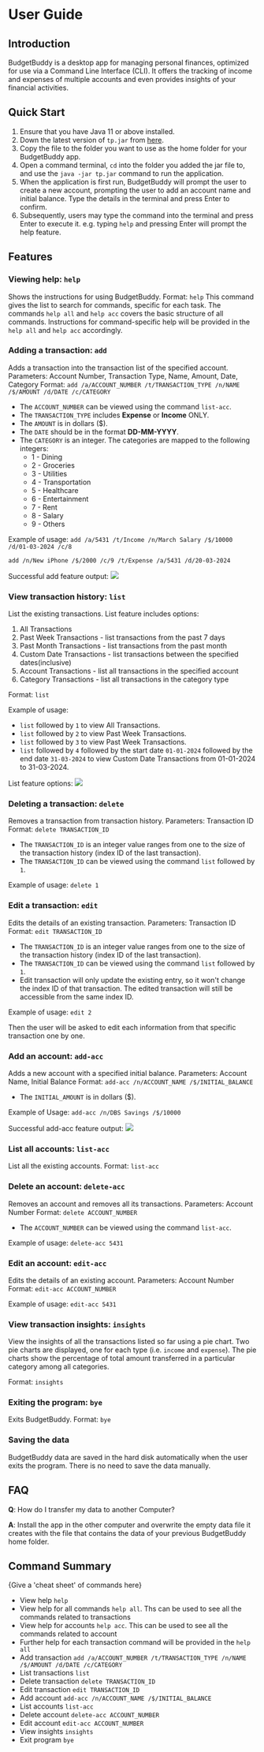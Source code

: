 # User Guide

## Introduction

BudgetBuddy is a desktop app for managing personal finances, optimized for use via a Command Line Interface (CLI).
It offers the tracking of income and expenses of multiple accounts and even provides insights of your financial
activities.

## Quick Start

1. Ensure that you have Java 11 or above installed.
2. Down the latest version of `tp.jar` from [here](https://github.com/AY2324S2-CS2113-T15-2/tp/releases/latest).
3. Copy the file to the folder you want to use as the home folder for your BudgetBuddy app.
4. Open a command terminal, `cd` into the folder you added the jar file to, and use the `java -jar tp.jar` command to
   run the application.
5. When the application is first run, BudgetBuddy will prompt the user to create a new account, prompting the user to
   add an account name and initial balance. Type the details in the terminal and press Enter to confirm.
6. Subsequently, users may type the command into the terminal and press Enter to execute it. e.g. typing `help` and pressing
   Enter will prompt the help feature.

## Features

### Viewing help: `help`

Shows the instructions for using BudgetBuddy.
Format: `help`
This command gives the list to search for commands, specific for each task. The commands `help all` and 
`help acc` covers the basic structure of all commands. Instructions for command-specific help will be 
provided in the `help all` and `help acc` accordingly.

### Adding a transaction: `add`

Adds a transaction into the transaction list of the specified account.
Parameters: Account Number, Transaction Type, Name, Amount, Date, Category
Format: `add /a/ACCOUNT_NUMBER /t/TRANSACTION_TYPE /n/NAME /$/AMOUNT /d/DATE /c/CATEGORY`

* The `ACCOUNT_NUMBER` can be viewed using the command `list-acc`.
* The `TRANSACTION_TYPE` includes **Expense** or **Income** ONLY.
* The `AMOUNT` is in dollars ($).
* The `DATE` should be in the format **DD-MM-YYYY**.
* The `CATEGORY` is an integer. The categories are mapped to the following integers:
    - 1 - Dining
    - 2 - Groceries
    - 3 - Utilities
    - 4 - Transportation
    - 5 - Healthcare
    - 6 - Entertainment
    - 7 - Rent
    - 8 - Salary
    - 9 - Others

Example of usage:
`add /a/5431 /t/Income /n/March Salary /$/10000 /d/01-03-2024 /c/8`

`add /n/New iPhone /$/2000 /c/9 /t/Expense /a/5431 /d/20-03-2024`

Successful add feature output:
![](./ug/successful_add_feature.png)

### View transaction history: `list`

List the existing transactions. List feature includes options:
1. All Transactions
2. Past Week Transactions - list transactions from the past 7 days
3. Past Month Transactions - list transactions from the past month
4. Custom Date Transactions - list transactions between the specified dates(inclusive)
5. Account Transactions - list all transactions in the specified account
6. Category Transactions - list all transactions in the category type

Format: `list`

Example of usage:
* `list` followed by `1` to view All Transactions.
* `list` followed by `2` to view Past Week Transactions.
* `list` followed by `3` to view Past Week Transactions.
* `list` followed by `4` followed by the start date `01-01-2024` followed by the end date `31-03-2024`
to view Custom Date Transactions from 01-01-2024 to 31-03-2024.

List feature options:
![](./ug/list_options.png)

### Deleting a transaction: `delete`

Removes a transaction from transaction history.
Parameters: Transaction ID
Format: `delete TRANSACTION_ID`

* The `TRANSACTION_ID` is an integer value ranges from one to the size of the transaction history (index
  ID of the last transaction).
* The `TRANSACTION_ID` can be viewed using the command `list` followed by `1`.

Example of usage:
`delete 1`

### Edit a transaction: `edit`

Edits the details of an existing transaction.
Parameters: Transaction ID
Format: `edit TRANSACTION_ID`

* The `TRANSACTION_ID` is an integer value ranges from one to the size of the transaction history (index 
  ID of the last transaction).
* The `TRANSACTION_ID` can be viewed using the command `list` followed by `1`.
* Edit transaction will only update the existing entry, so it won't change the index ID of that transaction. 
  The edited transaction will still be accessible from the same index ID.

Example of usage:
`edit 2`

Then the user will be asked to edit each information from that specific transaction one by one.

### Add an account: `add-acc`

Adds a new account with a specified initial balance.
Parameters: Account Name, Initial Balance
Format: `add-acc /n/ACCOUNT_NAME /$/INITIAL_BALANCE`

* The `INITIAL_AMOUNT` is in dollars ($).

Example of Usage:
`add-acc /n/DBS Savings /$/10000`

Successful add-acc feature output:
![](./ug/successful_add_acc_feature.png)

### List all accounts: `list-acc`

List all the existing accounts.
Format: `list-acc`

### Delete an account: `delete-acc`

Removes an account and removes all its transactions.
Parameters: Account Number
Format: `delete ACCOUNT_NUMBER`

* The `ACCOUNT_NUMBER` can be viewed using the command `list-acc`.

Example of usage:
`delete-acc 5431`

### Edit an account: `edit-acc`

Edits the details of an existing account.
Parameters: Account Number
Format: `edit-acc ACCOUNT_NUMBER`

Example of usage:
`edit-acc 5431`

### View transaction insights: `insights`

View the insights of all the transactions listed so far using a pie chart. Two pie charts are displayed,
one for each type (i.e. `income` and `expense`). The pie charts show the percentage of total amount transferred
in a particular category among all categories.

Format: `insights`

### Exiting the program: `bye`

Exits BudgetBuddy.
Format: `bye`

### Saving the data

BudgetBuddy data are saved in the hard disk automatically when the user exits the program. There is no need to save the
data manually.

## FAQ

**Q**: How do I transfer my data to another Computer?

**A**: Install the app in the other computer and overwrite the empty data file it creates with the file that contains
the data of your previous BudgetBuddy home folder.

## Command Summary

{Give a 'cheat sheet' of commands here}

* View help `help`
* View help for all commands `help all`. Ths can be used to see all the commands related to transactions
* View help for accounts `help acc`. This can be used to see all the commands related to account
* Further help for each transaction command will be provided in the `help all`
* Add transaction `add /a/ACCOUNT_NUMBER /t/TRANSACTION_TYPE /n/NAME /$/AMOUNT /d/DATE /c/CATEGORY`
* List transactions `list`
* Delete transaction `delete TRANSACTION_ID`
* Edit transaction `edit TRANSACTION_ID`
* Add account `add-acc /n/ACCOUNT_NAME /$/INITIAL_BALANCE`
* List accounts `list-acc`
* Delete account `delete-acc ACCOUNT_NUMBER`
* Edit account `edit-acc ACCOUNT_NUMBER`
* View insights `insights`
* Exit program `bye`
